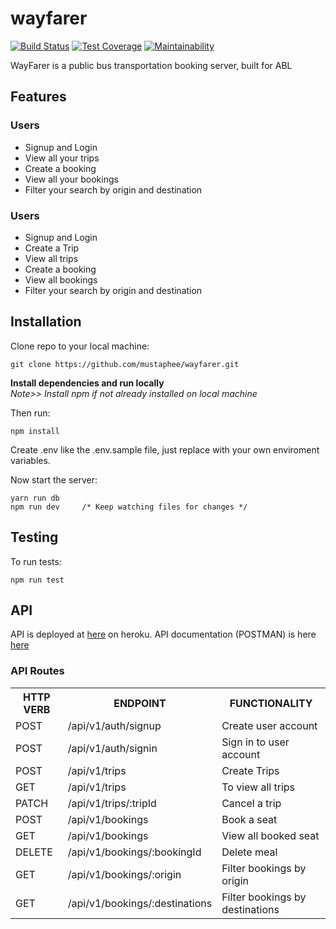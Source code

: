 # wayfarer

[![Build Status](https://travis-ci.org/mustaphee/wayfarer.svg?branch=develop)](https://travis-ci.org/mustaphee/wayfarer)
[![Test Coverage](https://api.codeclimate.com/v1/badges/ad906e84b989d2645139/test_coverage)](https://codeclimate.com/github/mustaphee/wayfarer/test_coverage)
[![Maintainability](https://api.codeclimate.com/v1/badges/ad906e84b989d2645139/maintainability)](https://codeclimate.com/github/mustaphee/wayfarer/maintainability)

WayFarer is a public bus transportation booking server, built for ABL

## Features

### Users

- Signup and Login
- View all your trips
- Create a booking
- View all your bookings
- Filter your search by origin and destination

### Users

- Signup and Login
- Create a Trip
- View all trips
- Create a booking
- View all bookings
- Filter your search by origin and destination


## Installation

Clone repo to your local machine:

```git
git clone https://github.com/mustaphee/wayfarer.git
```

**Install dependencies and run locally**<br/>
*Note>> Install npm if not already installed on local machine*

Then run:

```yarn
npm install
```

Create .env like the .env.sample file, just replace with your own enviroment variables.

Now start the server:

```npm
yarn run db
npm run dev     /* Keep watching files for changes */
```

## Testing

To run tests:

```npm
npm run test       
```

## API

API is deployed at [here](https://my-wayfarer.herokuapp.com/) on heroku.
API documentation (POSTMAN)  is here [here](https://documenter.getpostman.com/view/4271685/SVSKMpAr/)

### API Routes

<table>
	<tr>
		<th>HTTP VERB</th>
		<th>ENDPOINT</th>
		<th>FUNCTIONALITY</th>
	</tr>
	<tr>
		<td>POST</td>
		<td>/api/v1/auth/signup</td> 
		<td>Create user account</td>
	</tr>
	<tr>
		<td>POST</td>
		<td>/api/v1/auth/signin</td> 
		<td>Sign in to user account</td>
	</tr>
	<tr>
		<td>POST</td>
		<td>/api/v1/trips</td> 
		<td>Create Trips</td>
	</tr>
	<tr>
		<td>GET</td>
		<td>/api/v1/trips</td> 
		<td>To view all trips</td>
	</tr>
	<tr>
		<td>PATCH</td>
		<td>/api/v1/trips/:tripId</td> 
		<td>Cancel a trip</td>
	</tr>
	<tr>
		<td>POST</td>
		<td>/api/v1/bookings</td> 
		<td>Book a seat</td>
	</tr>
	<tr>
		<td>GET</td>
		<td>/api/v1/bookings</td> 
		<td>View all booked seat</td>
	</tr>
	<tr>
		<td>DELETE</td>
		<td>/api/v1/bookings/:bookingId</td> 
		<td>Delete meal</td>
	</tr>
	<tr>
		<td>GET</td>
		<td>/api/v1/bookings/:origin</td> 
		<td>Filter bookings by origin</td>
	</tr>
	<tr>
		<td>GET</td>
		<td>/api/v1/bookings/:destinations</td> 
		<td>Filter bookings by destinations</td>
	</tr>
</table>  
